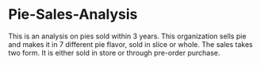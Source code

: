# Pie-Sales-Analysis
This is an analysis on pies sold within 3 years. This organization sells pie and makes it in 7 different pie flavor, sold in slice or whole. The sales takes two form. It is either sold in store or through pre-order purchase. 
